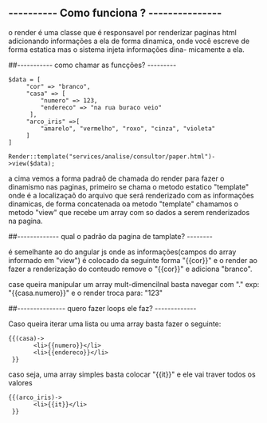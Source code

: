 ## ---------- Como funciona ? ---------------
 
 o render é uma classe que é responsavel por renderizar paginas html adicionando informações a ela
 de forma dinamica, onde você escreve de forma estatica mas o sistema injeta informações dina-
 micamente a ela.

##----------- como chamar as funcções? ---------
 ```
 $data = [
      "cor" => "branco",
      "casa" => [
          "numero" => 123,
          "endereco" => "na rua buraco veio"
       ],
      "arco_iris" =>[
          "amarelo", "vermelho", "roxo", "cinza", "violeta"
      ]
 ]
 ```

```
Render::template("services/analise/consultor/paper.html")->view($data);
```
 
 a cima vemos a forma padraõ de chamada do render para fazer o dinamismo nas paginas,
 primeiro se chama o metodo estatico "template" onde é a localizaçaõ do arquivo que
 será renderizado com as informações dinamicas, de forma concatenada oa metodo
 "template" chamamos o metodo "view" que recebe um array com so dados a serem renderizados na
 pagina.
 
##------------- qual o padrão da pagina de tamplate? --------

 é semelhante ao do angular js onde as informações(campos do array informado em "view") é colocado
 da seguinte forma "{{cor}}" e o render ao fazer a renderização do conteudo remove o "{{cor}}" e adiciona
 "branco".

 case queira manipular um array mult-dimencilnal basta navegar com "." exp: "{{casa.numero}}" e o render
 troca para: "123"

##--------------- quero fazer loops ele faz? -------------

 Caso queira iterar uma lista ou uma array basta fazer o seguinte:

```
{{(casa)->
       <li>{{numero}}</li>
       <li>{{endereco}}</li>
 }}
 ```

 caso seja, uma array simples basta colocar "{{it}}" e ele vai traver todos os valores

```
{{(arco_iris)->
       <li>{{it}}</li>
 }}
 ```
